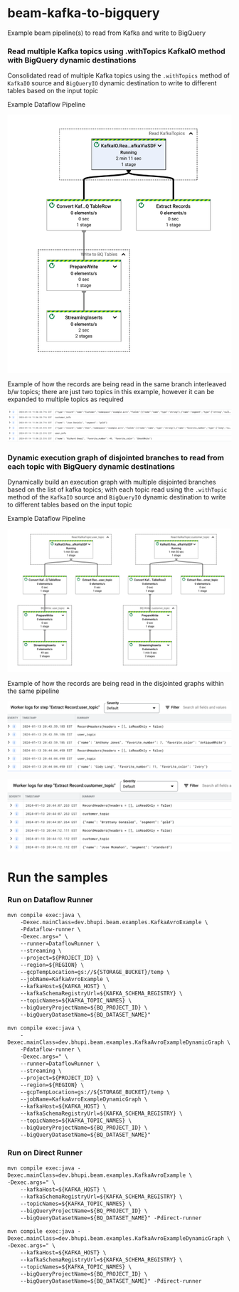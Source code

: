# beam-kafka-to-bigquery
Example beam pipeline(s) to read from Kafka and write to BigQuery

### Read multiple Kafka topics using .withTopics KafkaIO method with BigQuery dynamic destinations

Consolidated read of multiple Kafka topics using the `.withTopics` method of `KafkaIO` source and 
`BigQueryIO` dynamic destination to write to different tables based on the input topic

Example Dataflow Pipeline

![Conslidated Pipeline](diagrams/ReadMultipleKafkaTopics_using_withTopics.png)

Example of how the records are being read in the same branch interleaved b/w topics; there are just two topics in this example, however it  can be expanded to multiple 
topics as 
required 

![Interleaved Records Reading](diagrams/InterleavedRecordsReading.png)

### Dynamic execution graph of disjointed branches to read from each topic with BigQuery dynamic destinations

Dynamically build an execution graph with multiple disjointed branches based on the list of 
kafka topics; with each topic read using the `.withTopic` method of the `KafkaIO` source and 
`BigQueryIO` dynamic destination to write to different tables based on the input topic

Example Dataflow Pipeline

![Disjointed Graphs Pipeline](diagrams/ReadTopicsWithDynamicGraph.png)

Example of how the records are being read in the disjointed graphs within the same pipeline

![User topic records](diagrams/user_topic_records.png)

![Customer topic records](diagrams/customer_topic_records.png)

# Run the samples

### Run on Dataflow Runner

```
mvn compile exec:java \
    -Dexec.mainClass=dev.bhupi.beam.examples.KafkaAvroExample \
    -Pdataflow-runner \
    -Dexec.args=" \
    --runner=DataflowRunner \
    --streaming \
    --project=${PROJECT_ID} \
    --region=${REGION} \
    --gcpTempLocation=gs://${STORAGE_BUCKET}/temp \
    --jobName=KafkaAvroExample \
    --kafkaHost=${KAFKA_HOST} \
    --kafkaSchemaRegistryUrl=${KAFKA_SCHEMA_REGISTRY} \
    --topicNames=${KAFKA_TOPIC_NAMES} \
    --bigQueryProjectName=${BQ_PROJECT_ID} \
    --bigQueryDatasetName=${BQ_DATASET_NAME}"
```

```
mvn compile exec:java \
    -Dexec.mainClass=dev.bhupi.beam.examples.KafkaAvroExampleDynamicGraph \
    -Pdataflow-runner \
    -Dexec.args=" \
    --runner=DataflowRunner \
    --streaming \
    --project=${PROJECT_ID} \
    --region=${REGION} \
    --gcpTempLocation=gs://${STORAGE_BUCKET}/temp \
    --jobName=KafkaAvroExampleDynamicGraph \
    --kafkaHost=${KAFKA_HOST} \
    --kafkaSchemaRegistryUrl=${KAFKA_SCHEMA_REGISTRY} \
    --topicNames=${KAFKA_TOPIC_NAMES} \
    --bigQueryProjectName=${BQ_PROJECT_ID} \
    --bigQueryDatasetName=${BQ_DATASET_NAME}"
```

### Run on Direct Runner

```
mvn compile exec:java -Dexec.mainClass=dev.bhupi.beam.examples.KafkaAvroExample \
-Dexec.args=" \
    --kafkaHost=${KAFKA_HOST} \
    --kafkaSchemaRegistryUrl=${KAFKA_SCHEMA_REGISTRY} \
    --topicNames=${KAFKA_TOPIC_NAMES} \
    --bigQueryProjectName=${BQ_PROJECT_ID} \
    --bigQueryDatasetName=${BQ_DATASET_NAME}" -Pdirect-runner
```

```
mvn compile exec:java -Dexec.mainClass=dev.bhupi.beam.examples.KafkaAvroExampleDynamicGraph \
-Dexec.args=" \
    --kafkaHost=${KAFKA_HOST} \
    --kafkaSchemaRegistryUrl=${KAFKA_SCHEMA_REGISTRY} \
    --topicNames=${KAFKA_TOPIC_NAMES} \
    --bigQueryProjectName=${BQ_PROJECT_ID} \
    --bigQueryDatasetName=${BQ_DATASET_NAME}" -Pdirect-runner
```



